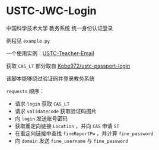 # USTC-JWC-Login

中国科学技术大学 教务系统 统一身份认证登录

例程见 `example.py` 

一个使用实例：[USTC-Teacher-Email](https://github.com/txtxj/USTC-Teacher-Email)

获取 `CAS_LT` 部分取自 [Kobe972/ustc-passport-login](https://github.com/Kobe972/ustc-passport-login) 

该脚本能够绕过验证码并登录教务系统

`requests` 顺序：

 - 请求 `login` 获取 `CAS_LT`
 - 请求 `validatecode` 获取验证码图片
 - 向 `login` 发送账号密码
 - 获取重定向链接 `Location` ，并向 `CAS` 申请 `ST`
 - 在重定向链接中查找 `fineReportPw` ，并计算 `fine_password`
 - 向 `domain` 发送 `fine_username` 与 `fine_password`
